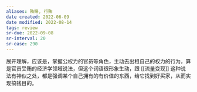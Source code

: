 ```yaml
---
aliases: 贿赂, 行贿
date created: 2022-06-09
date modified: 2022-08-14
tags: review
sr-due: 2022-09-08
sr-interval: 20
sr-ease: 290
---
```


展开理解，应该是，掌握公权力的官员等角色，主动去出租自己的权力的行为，算是官员受贿的经济学领域说法，但这个词语很形象生动，跟 [[流量变现]] 这种说法有神似之处，都是强调某个自己拥有的有价值的东西，给它找到好买家，从而实现搞钱目的。
